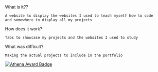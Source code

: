 What is it?? 
    
    A website to display the websites I used to teach myself how to code and somewhere to display all my projects 


How does it work? 
    
    Tabs to showcase my projects and the websites I used to study


What was difficult? 

    Making the actual projects to include in the portfolio

[![Athena Award Badge](https://img.shields.io/endpoint?url=https%3A%2F%2Faward.athena.hackclub.com%2Fapi%2Fbadge)](https://award.athena.hackclub.com?utm_source=readme)
